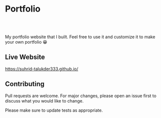 <h1>Portfolio</h1>
<div>
  <img src="" />
</div>
</br></br>
<p>My portfolio website that I built. Feel free to use it and customize it to make your own portfolio 😁</p>

## Live Website
https://suhrid-talukder333.github.io/

## Contributing
Pull requests are welcome. For major changes, please open an issue first to discuss what you would like to change.

Please make sure to update tests as appropriate.
